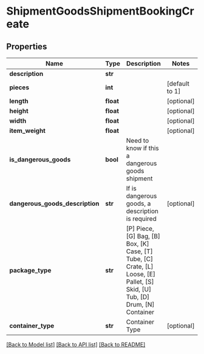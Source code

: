 # ShipmentGoodsShipmentBookingCreate

## Properties
Name | Type | Description | Notes
------------ | ------------- | ------------- | -------------
**description** | **str** |  | 
**pieces** | **int** |  | [default to 1]
**length** | **float** |  | [optional] 
**height** | **float** |  | [optional] 
**width** | **float** |  | [optional] 
**item_weight** | **float** |  | [optional] 
**is_dangerous_goods** | **bool** | Need to know if this a dangerous goods shipment | 
**dangerous_goods_description** | **str** | If is dangerous goods, a description is required | [optional] 
**package_type** | **str** |            [P] Piece,           [G] Bag,           [B] Box,           [K] Case,           [T] Tube,           [C] Crate,           [L] Loose,           [E] Pallet,           [S] Skid,           [U] Tub,           [D] Drum,           [N] Container          | 
**container_type** | **str** | Container Type | [optional] 

[[Back to Model list]](../README.md#documentation-for-models) [[Back to API list]](../README.md#documentation-for-api-endpoints) [[Back to README]](../README.md)

